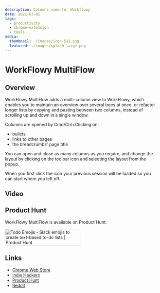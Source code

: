 ```yaml
---
description: Columns view for Workflowy
date: 2021-03-01
tags:
  - productivity
  - chrome-extension
  - tools
media:
  thumbnail: ./images/icon-512.png
  featured: ./images/splash-large.png
---
```


# WorkFlowy MultiFlow

## Overview

WorkFlowy MultiFlow adds a multi-column view to WorkFlowy, which enables you to maintain an overview over several trees at once, or refactor longer lists by copying and pasting between two columns, instead of scrolling up and down in a single window.

Columns are opened by Cmd/Ctrl+Clicking on:

- bullets
- links to other pages
- the breadcrumbs' page title

You can open and close as many columns as you require, and change the layout by clicking on the toolbar icon and selecting the layout from the popup.

When you first click the icon your previous session will be loaded so you can start where you left off.

## Video

<MediaVideo
  src="https://www.youtube.com/embed/Iy1DuGjUhR4"
  width="560"
  height="315"
/>


## Product Hunt

WorkFlowy MultiFlow is available on Product Hunt:

<a href="https://www.producthunt.com/posts/todo-emojis?utm_source=badge-featured&utm_medium=badge&utm_souce=badge-todo-emojis" target="_blank"><img src="https://api.producthunt.com/widgets/embed-image/v1/featured.svg?post_id=268429&theme=light" alt="Todo Emojis - Slack emojis to create text-based to-do lists | Product Hunt" style="width: 250px; height: 54px;" width="250" height="54" /></a>

## Links

- [Chrome Web Store](https://chrome.google.com/webstore/detail/workflowy-multiflow/khjdmjcmpolknpccmaaipmidphjokhdf)
- [Indie Hackers](https://www.indiehackers.com/product/workflowy-multiflow)
- [Product Hunt](https://www.producthunt.com/posts/workflowy-multiflow)
- [Reddit](https://www.reddit.com/r/Workflowy/comments/l9eoqz/workflowy_multiflow_navigate_organise_maintain/)

